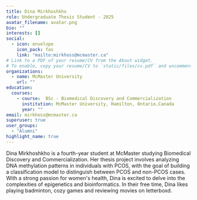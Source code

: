 ```yaml
---
title: Dina Mirkhoshkho
role: Undergraduate Thesis Student - 2025
avatar_filename: avatar.png
bio: ""
interests: []
social:
  - icon: envelope
    icon_pack: fas
    link: "mailto:mirkhoss@mcmaster.ca"
# Link to a PDF of your resume/CV from the About widget.
# To enable, copy your resume/CV to `static/files/cv.pdf` and uncomment the lines below.
organizations:
  - name: McMaster University
    url: ""
education:
  courses:
    - course:  BSc - Biomedical Discovery and Commercialization
      institution: McMaster University, Hamilton, Ontario,Canada
      year: ""
email: mirkhoss@mcmaster.ca
superuser: true
user_groups:
  - "Alumni"
highlight_name: true
---
```

Dina Mirkhoshkho is a fourth-year student at McMaster studying Biomedical Discovery and Commercialization. Her thesis project involves analyzing DNA methylation patterns in individuals with PCOS, with the goal of building a classification model to distinguish between PCOS and non-PCOS cases. With a strong passion for women's health, Dina is excited to delve into the complexities of epigenetics and bioinformatics. In their free time, Dina likes playing badminton, cozy games and reviewing movies on letterboxd.  

